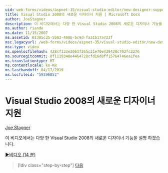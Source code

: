 ```yaml
---
uid: web-forms/videos/aspnet-35/visual-studio-editor/new-designer-support-in-visual-studio-2008
title: Visual Studio 2008의 새로운 디자이너 지원 | Microsoft Docs
author: JoeStagner
description: 이 비디오에서는 다양 한 Visual Studio 2008의 새로운 디자이너 기능을 설명 하겠습니다.
ms.author: riande
ms.date: 11/15/2007
ms.assetid: 01305c35-5b83-408b-bc9d-fa31b17a723f
msc.legacyurl: /web-forms/videos/aspnet-35/visual-studio-editor/new-designer-support-in-visual-studio-2008
msc.type: video
ms.openlocfilehash: 428cf123e2063f265c21e70e439428c702fc2276
ms.sourcegitcommit: 0f1119340e4464720cfd16d0ff15764746ea1fea
ms.translationtype: MT
ms.contentlocale: ko-KR
ms.lasthandoff: 04/17/2019
ms.locfileid: "59396852"
---
```

# <a name="new-designer-support-in-visual-studio-2008"></a>Visual Studio 2008의 새로운 디자이너 지원

[Joe Stagner](https://github.com/JoeStagner)

이 비디오에서는 다양 한 Visual Studio 2008의 새로운 디자이너 기능을 설명 하겠습니다.

[&#9654;비디오 (14 분)](https://channel9.msdn.com/Blogs/ASP-NET-Site-Videos/new-designer-support-in-visual-studio-2008)

> [!div class="step-by-step"]
> [다음](javascript-intellisense-support-in-visual-studio-2008.md)
